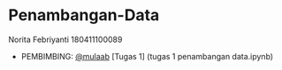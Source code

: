 # Penambangan-Data
Norita Febriyanti
180411100089
+ PEMBIMBING: [@mulaab](https://github.com/mulaab)
[Tugas 1] (tugas 1 penambangan data.ipynb)

